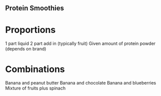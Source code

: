 ## Protein Smoothies

# Proportions
1 part liquid
2 part add in (typically fruit)
Given amount of protein powder (depends on brand)

# Combinations
Banana and peanut butter
Banana and chocolate
Banana and blueberries
Mixture of fruits plus spinach
